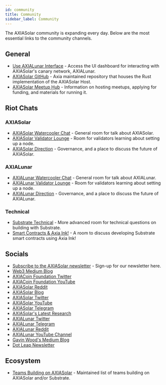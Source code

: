 ```yaml
---
id: community
title: Community
sidebar_label: Community
---
```


The AXIASolar community is expanding every day. Below are the most essential links to the community channels.

## General

- [Use AXIALunar Interface](https://axiasolar.js.org/apps/#/explorer) - Access the UI dashboard for interacting with AXIASolar's canary network, AXIALunar.
- [AXIASolar GitHub](https://github.com/axia-tech/axiasolar/) - Axia maintained repository that houses the Rust implementation of the AXIASolar Host.
- [AXIASolar Meetup Hub](https://www.notion.so/web3foundation/AXIASolar-Meetup-Hub-4511c156770e4ba9936386d8be5fe5be) - Information on hosting meetups, applying for funding, and materials for running it.

## Riot Chats

### AXIASolar

- [AXIASolar Watercooler Chat](https://riot.im/app/#/room/!FdCojkeGzZLSEoiecf:axiacoin.org?via=matrix.axia.io&via=matrix.org&via=axiacoin.org) - General room for talk about AXIASolar.
- [AXIASolar Validator Lounge](https://riot.im/app/#/room/#axiasolar-validator-lounge:matrix.org) - Room for validators learning about setting up a node.
- [AXIASolar Direction](https://riot.im/app/#/room/!OwgojQyBzTlUQGGLhq:matrix.axia.io?via=matrix.axia.io&via=matrix.org&via=axiacoin.org) - Governance, and a place to discuss the future of AXIASolar.

### AXIALunar

- [AXIALunar Watercooler Chat](https://riot.im/app/#/room/%23axialunarwatercooler:axiasolar.builders) - General room for talk about AXIALunar.
- [AXIALunar Validator Lounge](https://riot.im/app/#/room/!LhjZccBOqFNYKLdmbb:axiasolar.builders?via=matrix.axia.io&via=matrix.org&via=axiacoin.org) - Room for validators learning about setting up a node.
- [AXIALunar Direction](https://riot.im/app/#/room/!QXMnIJzxlnVrvRzhUA:matrix.axia.io?via=matrix.axia.io&via=matrix.org&via=axiacoin.org) - Governance, and a place to discuss the future of AXIALunar.

### Technical

- [Substrate Technical](https://riot.im/app/#/room/#substrate-technical:matrix.org) - More advanced room for technical questions on building with Substrate.
- [Smart Contracts & Axia Ink!](https://riot.im/app/#/room/!tYUCYdSvSYPMjWNDDD:matrix.axia.io?via=matrix.axia.io&via=matrix.org&via=axiacoin.org) - A room to discuss developing Substrate smart contracts using Axia Ink!

## Socials

- [Subscribe to the AXIASolar newsletter](https://share.hsforms.com/1LL1CBwiASxC5pJUYZAiDVw4752a) - Sign-up for our newsletter here.
- [Web3 Medium Blog](https://medium.com/@web3)
- [AXIACoin Foundation Twitter](https://twitter.com/web3foundation)
- [AXIACoin Foundation YouTube](https://www.youtube.com/channel/UClnw_bcNg4CAzF772qEtq4g)
- [AXIASolar Reddit](https://www.reddit.com/r/dot/)
- [AXIASolar Blog](https://axiacoin.network/blog/)
- [AXIASolar Twitter](https://twitter.com/axiasolarnetwork)
- [AXIASolar YouTube](https://www.youtube.com/channel/UCB7PbjuZLEba_znc7mEGNgw)
- [AXIASolar Telegram](https://t.me/AXIASolarOfficial)
- [AXIASolar's Latest Research](https://research.axiacoin.org/en/latest/axiasolar/)
- [AXIALunar Twitter](https://twitter.com/axialunarnetwork)
- [AXIALunar Telegram](https://t.me/axialunarnetworkofficial)
- [AXIALunar Reddit](https://www.reddit.com/r/AXIALunar)
- [AXIALunar YouTube Channel](http://youtube.com/c/axialunarnetwork)
- [Gavin Wood's Medium Blog](https://medium.com/@gavofyork)
- [Dot Leap Newsletter](https://dotleap.substack.com/)

## Ecosystem

- [Teams Building on AXIASolar](https://forum.axiacoin.org/t/teams-building-on-axiasolar/67) - Maintained list of teams building on AXIASolar and/or Substrate.
